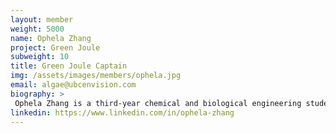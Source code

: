 ```yaml
---
layout: member
weight: 5000
name: Ophela Zhang
project: Green Joule
subweight: 10
title: Green Joule Captain
img: /assets/images/members/ophela.jpg
email: algae@ubcenvision.com
biography: >
 Ophela Zhang is a third-year chemical and biological engineering student. Her previous co-op position as a junior research scientist in a biorefinery lab has fostered her interest in biomass based fuels and given her ideas in developing Green Joule in July 2018.  
linkedin: https://www.linkedin.com/in/ophela-zhang
---
```

